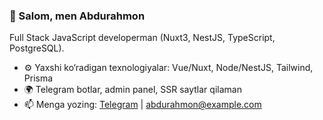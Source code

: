 ### 👋 Salom, men Abdurahmon
Full Stack JavaScript developerman (Nuxt3, NestJS, TypeScript, PostgreSQL).

- ⚙️ Yaxshi ko‘radigan texnologiyalar: Vue/Nuxt, Node/NestJS, Tailwind, Prisma
- 🌍 Telegram botlar, admin panel, SSR saytlar qilaman
- 📫 Menga yozing: [Telegram](https://t.me/yourusername) | abdurahmon@example.com
